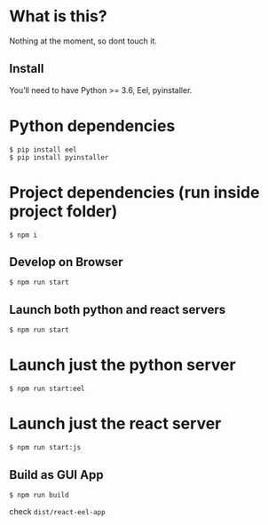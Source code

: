 # What is this?
Nothing at the moment, so dont touch it.

## Install

You’ll need to have Python >= 3.6, Eel, pyinstaller.

# Python dependencies

```
$ pip install eel
$ pip install pyinstaller
```

# Project dependencies (run inside project folder)

```
$ npm i
```

## Develop on Browser

```
$ npm run start
```

## Launch both python and react servers

```
$ npm run start
```

# Launch just the python server

```
$ npm run start:eel
```

# Launch just the react server

```
$ npm run start:js
```

## Build as GUI App

```
$ npm run build
```

check `dist/react-eel-app`
